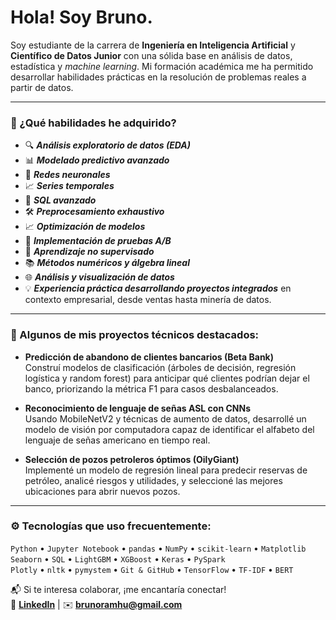 <h1> Hola! Soy Bruno.</h1>

Soy estudiante de la carrera de **Ingeniería en Inteligencia Artificial** y **Científico de Datos Junior** con una sólida base en análisis de datos, estadística y *machine learning*. Mi formación académica me ha permitido desarrollar habilidades prácticas en la resolución de problemas reales a partir de datos.

---

### 🚀 ¿Qué habilidades he adquirido?

- 🔍 ***Análisis exploratorio de datos (EDA)*** 
- 📊 ***Modelado predictivo avanzado*** 
- 🧠 ***Redes neuronales***
- 📈 ***Series temporales***  
- 📂 ***SQL avanzado***  
- 🛠️ ***Preprocesamiento exhaustivo***  
- 📈 ***Optimización de modelos***
- 🧪 ***Implementación de pruebas A/B***  
- 🧠 ***Aprendizaje no supervisado***
- 📚 ***Métodos numéricos y álgebra lineal***  
- 🌐 ***Análisis y visualización de datos***
- 💡 ***Experiencia práctica desarrollando proyectos integrados*** en contexto empresarial, desde ventas hasta minería de datos.

---

### 📁 Algunos de mis proyectos técnicos destacados:

- **Predicción de abandono de clientes bancarios (Beta Bank)**  
  Construí modelos de clasificación (árboles de decisión, regresión logística y random forest) para anticipar qué clientes podrían dejar el banco, priorizando la métrica F1 para casos desbalanceados.

- **Reconocimiento de lenguaje de señas ASL con CNNs**  
  Usando MobileNetV2 y técnicas de aumento de datos, desarrollé un modelo de visión por computadora capaz de identificar el alfabeto del lenguaje de señas americano en tiempo real.

- **Selección de pozos petroleros óptimos (OilyGiant)**  
  Implementé un modelo de regresión lineal para predecir reservas de petróleo, analicé riesgos y utilidades, y seleccioné las mejores ubicaciones para abrir nuevos pozos.

---

### ⚙️ Tecnologías que uso frecuentemente:

`Python` • `Jupyter Notebook` • `pandas` • `NumPy` • `scikit-learn` • `Matplotlib`  
`Seaborn` • `SQL` • `LightGBM` • `XGBoost` • `Keras` • `PySpark`  
`Plotly` • `nltk` • `pymystem` • `Git & GitHub` • `TensorFlow` • `TF-IDF` • `BERT`


📬 Si te interesa colaborar, ¡me encantaría conectar!  
🔗 **[LinkedIn](www.linkedin.com/in/bruno-ramos-huerta)** | ✉️ **brunoramhu@gmail.com**
